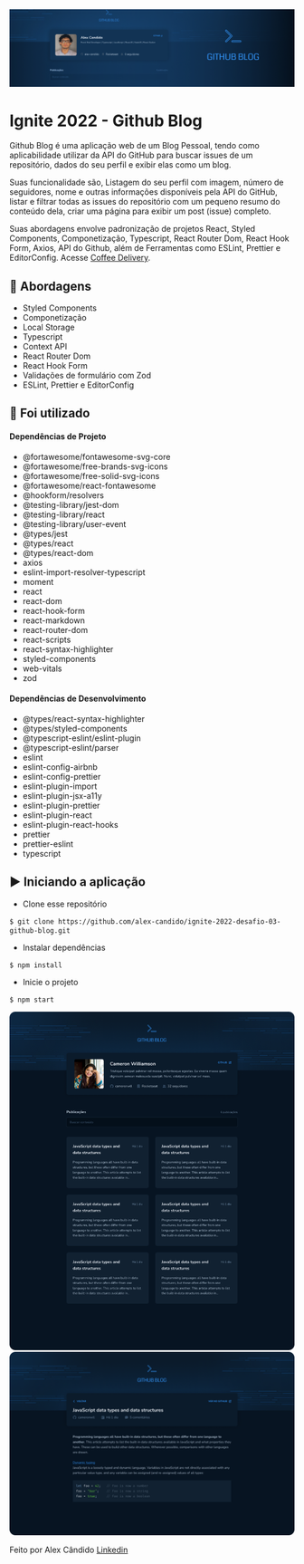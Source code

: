<img alt="Ignite" src="/src/assets/github-blog.png" />

# Ignite 2022 - Github Blog

Github Blog é uma aplicação web de um Blog Pessoal, tendo como aplicabilidade utilizar da API do GitHub para buscar issues de um repositório, dados do seu perfil e exibir elas como um blog.

Suas funcionalidade são, Listagem do seu perfil com imagem, número de seguidores, nome e outras informações disponíveis pela API do GitHub, listar e filtrar todas as issues do repositório com um pequeno resumo do conteúdo dela, criar uma página para exibir um post (issue) completo.

Suas abordagens envolve padronização de projetos React, Styled Components, Componetização, Typescript,  React Router Dom, React Hook Form, Axios, API do Github, além de Ferramentas como ESLint, Prettier e EditorConfig. Acesse [Coffee Delivery](https://github-blog-challenge-03.netlify.app/).

## 🚀 Abordagens

- Styled Components
- Componetização
- Local Storage
- Typescript
- Context API
- React Router Dom
- React Hook Form
- Validações de formulário com Zod
- ESLint, Prettier e EditorConfig

## 📌 Foi utilizado

#### Dependências de Projeto

- @fortawesome/fontawesome-svg-core
- @fortawesome/free-brands-svg-icons
- @fortawesome/free-solid-svg-icons
- @fortawesome/react-fontawesome
- @hookform/resolvers
- @testing-library/jest-dom
- @testing-library/react
- @testing-library/user-event
- @types/jest
- @types/react
- @types/react-dom
- axios
- eslint-import-resolver-typescript
- moment
- react
- react-dom
- react-hook-form
- react-markdown
- react-router-dom
- react-scripts
- react-syntax-highlighter
- styled-components
- web-vitals
- zod

#### Dependências de Desenvolvimento

- @types/react-syntax-highlighter
- @types/styled-components
- @typescript-eslint/eslint-plugin
- @typescript-eslint/parser
- eslint
- eslint-config-airbnb
- eslint-config-prettier
- eslint-plugin-import
- eslint-plugin-jsx-a11y
- eslint-plugin-prettier
- eslint-plugin-react
- eslint-plugin-react-hooks
- prettier
- prettier-eslint
- typescript

## ▶️ Iniciando a aplicação

- Clone esse repositório
```
$ git clone https://github.com/alex-candido/ignite-2022-desafio-03-github-blog.git
```
- Instalar dependências
```
$ npm install
```

- Inicie o projeto
```
$ npm start
```

<img src="/src/assets/Blog.png" alt="Blog">
<img src="/src/assets/Post.png" alt="Post">

Feito por Alex Cândido [Linkedin](https://www.linkedin.com/in/alexcndd/)